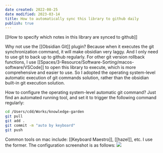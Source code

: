 ```yaml
---
date created: 2022-08-25
date modified: 2023-03-14
title: How to automatically sync this library to github daily
publish: true
---
```

[[How to specify which notes in this library are synced to github]]

Why not use the [[Obsidian Git]] plugin?
Because when it executes the git synchronization command, it will make obsidian very laggy. And I only need to use git to back up to github regularly. For other git version rollback functions, I use [[Spaces/3-Resource/Software-Sorting/macos-software/VSCode]] to open this library to execute, which is more comprehensive and easier to use. So I adopted the operating system-level automatic execution of git commands solution, rather than the obsidian built-in git execution solution.

How to configure the operating system-level automatic git command?
Just find an automated running tool, and set it to trigger the following command regularly:

```zsh
cd /Users/cdd/Works/knowledge-garden
git pull
git add .
git commit -m "auto by keyboard"
git push
```

Common tools on mac include: [[Keyboard Maestro]], [[hazel]], etc. I use the former. The configuration screenshot is as follows:
![](https://img2.oldwinter.top/202208250919001.png) 